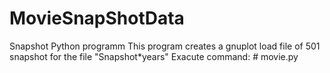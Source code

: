 # MovieSnapShotData
Snapshot Python programm
This program creates a gnuplot load file of 501 snapshot for the file "Snapshot*years"
Exacute command: # movie.py
